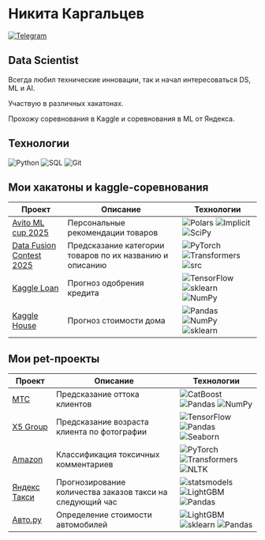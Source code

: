 # Никита Каргальцев
[![Telegram](https://img.shields.io/badge/Telegram-26A5E4?style=for-the-badge&logo=telegram&logoColor=white)](https://t.me/nikitakargaltsev)

## Data Scientist
Всегда любил технические инновации, так и начал интересоваться DS, ML и AI.

Участвую в различных хакатонах.

Прохожу соревнования в Kaggle и соревнования в ML от Яндекса.

## Технологии
![Python](https://img.shields.io/badge/Python-3776AB?style=for-the-badge&logo=python&logoColor=white)
![SQL](https://img.shields.io/badge/SQL-336791?style=for-the-badge&logo=postgresql&logoColor=white)
![Git](https://img.shields.io/badge/Git-F05032?style=for-the-badge&logo=git&logoColor=white)

## Мои хакатоны и kaggle-соревнования

| Проект | Описание | Технологии |
|--------|----------|------------|
| [Avito ML cup 2025](https://github.com/KargaltsevNikita/Kaggle-Contest/tree/main/Avito%20ML%20cup%202025) | Персональные рекомендации товаров | ![Polars](https://img.shields.io/badge/Polars-black?style=flat&logo=polars&logoColor=orange) ![Implicit](https://img.shields.io/badge/implicit-black?style=flat&logoColor=orange) ![SciPy](https://img.shields.io/badge/SciPy-black?style=flat&logo=scipy&logoColor=orange) |
| [Data Fusion Contest 2025](https://github.com/KargaltsevNikita/Kaggle-Contest/tree/main/Data%20Fusion%20Contest%202025) | Предсказание категории товаров по их названию и описанию | ![PyTorch](https://img.shields.io/badge/PyTorch-black?style=flat&logo=pytorch&logoColor=orange) ![Transformers](https://img.shields.io/badge/Transformers-black?style=flat&logo=HuggingFace&logoColor=orange) ![src](https://img.shields.io/badge/src-black?style=flat&logoColor=orange) |
| [Kaggle Loan](https://github.com/KargaltsevNikita/Kaggle-Contest/tree/main/Loan%20Approval%20Prediction) | Прогноз одобрения кредита | ![TensorFlow](https://img.shields.io/badge/TensorFlow-black?style=flat&logo=tensorflow&logoColor=orange) ![sklearn](https://img.shields.io/badge/sklearn-black?style=flat&logo=scikitlearn&logoColor=orange) ![NumPy](https://img.shields.io/badge/NumPy-black?style=flat&logo=numpy&logoColor=orange) |
| [Kaggle House](https://github.com/KargaltsevNikita/Kaggle-Contest/tree/main/House%20Prices) | Прогноз стоимости дома | ![Pandas](https://img.shields.io/badge/Pandas-black?style=flat&logo=pandas&logoColor=orange) ![NumPy](https://img.shields.io/badge/NumPy-black?style=flat&logo=numpy&logoColor=orange) ![sklearn](https://img.shields.io/badge/sklearn-black?style=flat&logo=scikitlearn&logoColor=orange) |

## Мои pet-проекты

| Проект | Описание | Технологии |
|--------|----------|------------|
| [МТС](https://github.com/KargaltsevNikita/Pet-Projects/tree/main/Project%201%20-%20MTS) | Предсказание оттока клиентов | ![CatBoost](https://img.shields.io/badge/CatBoost-black?style=flat&logoColor=orange) ![Pandas](https://img.shields.io/badge/Pandas-black?style=flat&logo=pandas&logoColor=orange) ![NumPy](https://img.shields.io/badge/NumPy-black?style=flat&logo=numpy&logoColor=orange) |
| [X5 Group](https://github.com/KargaltsevNikita/Pet-Projects/tree/main/Project%202%20-%20X5%20Group) | Предсказание возраста клиента по фотографии | ![TensorFlow](https://img.shields.io/badge/TensorFlow-black?style=flat&logo=tensorflow&logoColor=orange) ![Pandas](https://img.shields.io/badge/Pandas-black?style=flat&logo=pandas&logoColor=orange) ![Seaborn](https://img.shields.io/badge/Seaborn-black?style=flat&logo=seaborn&logoColor=orange) |
| [Amazon](https://github.com/KargaltsevNikita/Pet-Projects/tree/main/Project%203%20-%20Amazon) | Классификация токсичных комментариев | ![PyTorch](https://img.shields.io/badge/PyTorch-black?style=flat&logo=pytorch&logoColor=orange) ![Transformers](https://img.shields.io/badge/Transformers-black?style=flat&logo=huggingface&logoColor=orange) ![NLTK](https://img.shields.io/badge/NLTK-black?style=flat&logo=nltk&logoColor=orange) |
| [Яндекс Такси](https://github.com/KargaltsevNikita/Pet-Projects/tree/main/Project%204%20-%20Yandex%20Taxi) | Прогнозирование количества заказов такси на следующий час | ![statsmodels](https://img.shields.io/badge/statsmodels-black?style=flat&logoColor=orange) ![LightGBM](https://img.shields.io/badge/LightGBM-black?style=flat&logo=lightgbm&logoColor=orange) ![Pandas](https://img.shields.io/badge/Pandas-black?style=flat&logo=pandas&logoColor=orange) |
| [Авто.ру](https://github.com/KargaltsevNikita/Pet-Projects/tree/main/Project%205%20-%20Auto.ru) | Определение стоимости автомобилей | ![LightGBM](https://img.shields.io/badge/LightGBM-black?style=flat&logo=lightgbm&logoColor=orange) ![sklearn](https://img.shields.io/badge/sklearn-black?style=flat&logo=scikitlearn&logoColor=orange) ![Pandas](https://img.shields.io/badge/Pandas-black?style=flat&logo=pandas&logoColor=orange) |
